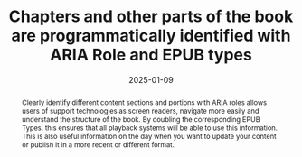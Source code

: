 ---
title: Chapters and other parts of the book are programmatically identified with ARIA Role and EPUB types
abstract: Clearly identify different content sections and portions with ARIA roles allows users of support technologies as screen readers, navigate more easily and understand the structure of the book. By doubling the corresponding EPUB Types, this ensures that all playback systems will be able to use this information. This is also useful information on the day when you want to update your content or publish it in a more recent or different format.
categories:
  - Structure And Code
agrege: O4109-E020
opquast: 4 109
indiceebook: "20"
description: Rule 020
before: "019"
weight: "20"
after: "021"
actif: "1"
layout: rules
date: 2025-01-09
tags:
  - Accessibility
  - Interoperability
objectif:
  - Ensure users of assistive technologies can navigate and understand the structure of the book.
  - Provide a clear identification of chapters and other portions of the book.
Meo:
  - Use appropriate ARIA keys to identify different sections of the book, such as chapters
  - Document the ARIA roles used and their simplicity to facilitate maintenance and future updates.
Controle:
  - Use screen readers like NVDA, JAWS, or VoiceOver to navigate through the book and ensure that the sections are correctly identified.
epubcheck: null
ace: true
humancheck: true
ReadiumGoToolkit: null
Source:
  - "[currency symbol] SNE"
Referentiel:
  - "[Web Content Accessibility Guidelines (WCAG)](https://www.w3.org/WAI/standards-guidelines/wcag/)"
  - "[[EPUB Type and ARIA Role Authoring guide](https://w3c.github.io/epub-specs/epub33/epub-aria-authoring/)]"
steps:
  - Crafting
  - Editorial
  - development
---